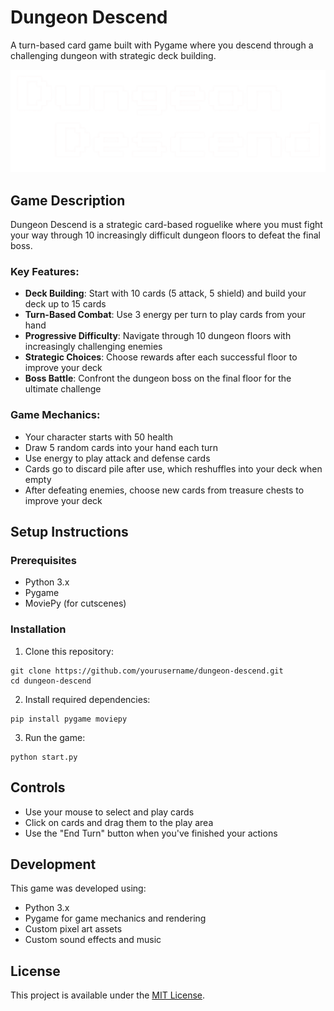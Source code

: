 # Dungeon Descend

A turn-based card game built with Pygame where you descend through a challenging dungeon with strategic deck building.

![Game Preview](Sprites/game_title.png)

## Game Description

Dungeon Descend is a strategic card-based roguelike where you must fight your way through 10 increasingly difficult dungeon floors to defeat the final boss.

### Key Features:
- **Deck Building**: Start with 10 cards (5 attack, 5 shield) and build your deck up to 15 cards
- **Turn-Based Combat**: Use 3 energy per turn to play cards from your hand
- **Progressive Difficulty**: Navigate through 10 dungeon floors with increasingly challenging enemies
- **Strategic Choices**: Choose rewards after each successful floor to improve your deck
- **Boss Battle**: Confront the dungeon boss on the final floor for the ultimate challenge

### Game Mechanics:
- Your character starts with 50 health
- Draw 5 random cards into your hand each turn
- Use energy to play attack and defense cards
- Cards go to discard pile after use, which reshuffles into your deck when empty
- After defeating enemies, choose new cards from treasure chests to improve your deck

## Setup Instructions

### Prerequisites
- Python 3.x
- Pygame
- MoviePy (for cutscenes)

### Installation

1. Clone this repository:
```
git clone https://github.com/yourusername/dungeon-descend.git
cd dungeon-descend
```

2. Install required dependencies:
```
pip install pygame moviepy
```

3. Run the game:
```
python start.py
```

## Controls
- Use your mouse to select and play cards
- Click on cards and drag them to the play area
- Use the "End Turn" button when you've finished your actions

## Development

This game was developed using:
- Python 3.x
- Pygame for game mechanics and rendering
- Custom pixel art assets
- Custom sound effects and music

## License

This project is available under the [MIT License](LICENSE). 
